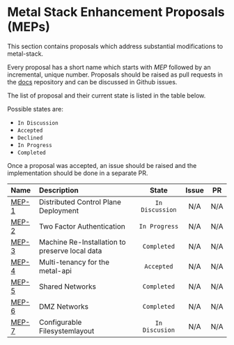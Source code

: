 # Metal Stack Enhancement Proposals (MEPs)

This section contains proposals which address substantial modifications to metal-stack.

Every proposal has a short name which starts with *MEP* followed by an incremental, unique number. Proposals should be raised as pull requests in the [docs](https://github.com/metal-stack/docs) repository and can be discussed in Github issues.

The list of proposal and their current state is listed in the table below.

Possible states are:

- `In Discussion`
- `Accepted`
- `Declined`
- `In Progress`
- `Completed`

Once a proposal was accepted, an issue should be raised and the implementation should be done in a separate PR.

| Name                              | Description                                    |      State      | Issue | PR  |
|:--------------------------------- |:---------------------------------------------- |:---------------:|:-----:|:---:|
| [MEP-1](MEP1/README.md) | Distributed Control Plane Deployment           | `In Discussion`   |  N/A  | N/A |
| [MEP-2](MEP2/README.md) | Two Factor Authentication                      |  `In Progress`    |  N/A  | N/A |
| [MEP-3](MEP3/README.md) | Machine Re-Installation to preserve local data |   `Completed`     |  N/A  | N/A |
| [MEP-4](MEP4/README.md) | Multi-tenancy for the metal-api                |   `Accepted`      |  N/A  | N/A |
| [MEP-5](MEP5/README.md) | Shared Networks                                |   `Completed`     |  N/A  | N/A |
| [MEP-6](MEP6/README.md) | DMZ Networks                                   |   `Completed`     |  N/A  | N/A |
| [MEP-7](MEP7/README.md) | Configurable Filesystemlayout                  |   `In Discusion`  |  N/A  | N/A |

